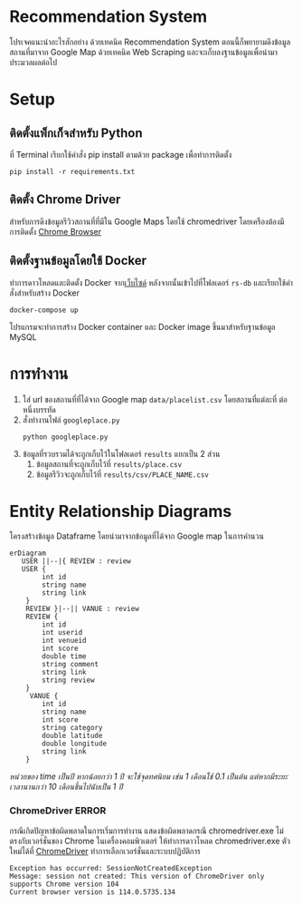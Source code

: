 # Recommendation System

โปรเจคแนะนำอะไรสักอย่าง ด้วยเทคนิค Recommendation System ตอนนี้ก็พยายามดึงข้อมูลสถานที่มาจาก Google Map ด้วยเทคนิค Web Scraping และจะเก็บลงฐานข้อมูลเพื่อนำมาประมวลผลต่อไป

# Setup

## ติดตั้งแพ็กเก็จสำหรับ Python

ที่ Terminal เรียกใช้คำสั่ง pip install ตามด้วย package เพื่อทำการติดตั้ง

```
pip install -r requirements.txt
```

## ติดตั้ง Chrome Driver

สำหรับการดึงข้อมูลรีวิวสถานที่ที่มีใน Google Maps โดยใช้ chromedriver โดยเครืองต้องมีการติดตั้ง [Chrome Browser](https://www.google.com/intl/th_th/chrome/)

## ติดตั้งฐานข้อมูลโดยใช้ Docker

ทำการดาวโหลดและติดตั้ง Docker จาก[เว็บไซด์](https://www.docker.com/) หลังจากนั้นเข้าไปที่โฟลเดอร์ `rs-db` และเรียกใช้คำสั่งสำหรับสร้าง Docker

```
docker-compose up
```

โปรแกรมจะทำการสร้าง Docker container และ Docker image ขึ้นมาสำหรับฐานข้อมูล MySQL

# การทำงาน

1. ใส่ url ของสถานที่ที่ได้จาก Google map `data/placelist.csv` โดยสถานที่แต่ละที่ ต่อหนึ่งบรรทัด
2. สั่งทำงานไฟล์ `googleplace.py`
   ```
   python googleplace.py
   ```
3. ข้อมูลที่รวบรวมได้จะถูกเก็บไว้ในโฟลเดอร์ `results` แยกเป็น 2 ส่วน
   1. ข้อมูลสถานที่จะถูกเก็บไว้ที่ `results/place.csv`
   2. ข้อมูลรีวิวจะถูกเก็บไว้ที่ `results/csv/PLACE_NAME.csv`

# Entity Relationship Diagrams

โครงสร้างข้อมูล Dataframe โดยนำมาจากข้อมูลที่ได้จาก Google map ในการคำนวน

```mermaid
erDiagram
   USER ||--|{ REVIEW : review
   USER {
        int id
        string name
        string link
    }
    REVIEW }|--|| VANUE : review
    REVIEW {
        int id
        int userid
        int venueid
        int score
        double time
        string comment
        string link
        string review
    }
     VANUE {
        int id
        string name
        int score
        string category
        double latitude
        double longitude
        string link
    }

```

_หน่วยของ time เป็นปี หากน้อยกว่า 1 ปี จะใช้จุดทศนิยม เช่น 1 เดือนใช้ 0.1 เป็นต้น แต่หากมีระยะเวลานานกว่า 10 เดือนขึ้นไปนับเป็น 1 ปี_

### ChromeDriver ERROR

กรณีเกิดปัญหาข้อผิดพลาดในการเริ่มการทำงาน แสดงข้อผิดพลาดกรณี chromedriver.exe ไม่ตรงกับเวอร์ชั่นของ Chrome ในเครื่องคอมพิวเตอร์ ให้ทำการดาวโหลด chromedriver.exe ตัวใหม่ได้ที่ [ChromeDriver](https://chromedriver.chromium.org/downloads) ทำการเลือกเวอร์ชั่นและระบบปฏิบัติการ

```
Exception has occurred: SessionNotCreatedException
Message: session not created: This version of ChromeDriver only supports Chrome version 104
Current browser version is 114.0.5735.134
```
